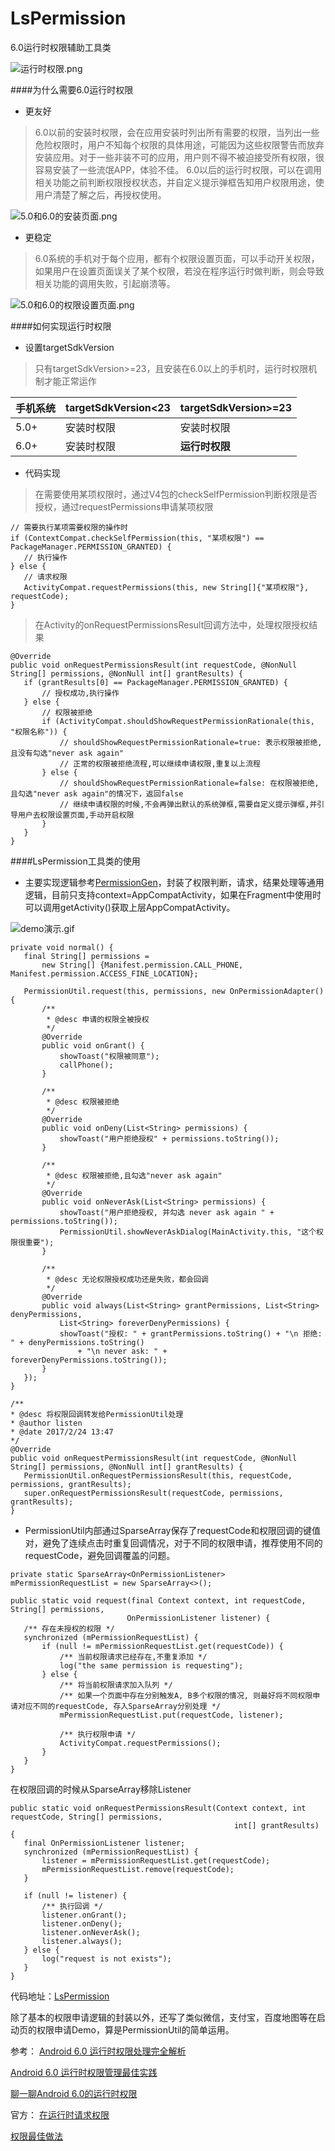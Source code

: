 # LsPermission
6.0运行时权限辅助工具类

![运行时权限.png](http://upload-images.jianshu.io/upload_images/2157048-973b1ef7c81f4caa.png?imageMogr2/auto-orient/strip%7CimageView2/2/w/1240)


####为什么需要6.0运行时权限
* 更友好

> 6.0以前的安装时权限，会在应用安装时列出所有需要的权限，当列出一些危险权限时，用户不知每个权限的具体用途，可能因为这些权限警告而放弃安装应用。对于一些非装不可的应用，用户则不得不被迫接受所有权限，很容易安装了一些流氓APP，体验不佳。
> 6.0以后的运行时权限，可以在调用相关功能之前判断权限授权状态，并自定义提示弹框告知用户权限用途，使用户清楚了解之后，再授权使用。

![5.0和6.0的安装页面.png](http://upload-images.jianshu.io/upload_images/2157048-64e9de0f8dbc8a02.png?imageMogr2/auto-orient/strip%7CimageView2/2/w/1240)

* 更稳定

> 6.0系统的手机对于每个应用，都有个权限设置页面，可以手动开关权限，如果用户在设置页面误关了某个权限，若没在程序运行时做判断，则会导致相关功能的调用失败，引起崩溃等。

![5.0和6.0的权限设置页面.png](http://upload-images.jianshu.io/upload_images/2157048-80b6b7e04b0f0650.png?imageMogr2/auto-orient/strip%7CimageView2/2/w/1240)

####如何实现运行时权限

* 设置targetSdkVersion

> 只有targetSdkVersion>=23，且安装在6.0以上的手机时，运行时权限机制才能正常运作

| 手机系统 | targetSdkVersion<23 | targetSdkVersion>=23 |
| --- | --- | --- |
| 5.0+ | 安装时权限 | 安装时权限 |
| 6.0+ | 安装时权限 | **运行时权限** |

* 代码实现

> 在需要使用某项权限时，通过V4包的checkSelfPermission判断权限是否授权，通过requestPermissions申请某项权限

```
// 需要执行某项需要权限的操作时
if (ContextCompat.checkSelfPermission(this, "某项权限") == PackageManager.PERMISSION_GRANTED) {
   // 执行操作
} else {
   // 请求权限
   ActivityCompat.requestPermissions(this, new String[]{"某项权限"}, requestCode);
}
```
 
> 在Activity的onRequestPermissionsResult回调方法中，处理权限授权结果

```
@Override
public void onRequestPermissionsResult(int requestCode, @NonNull String[] permissions, @NonNull int[] grantResults) {
   if (grantResults[0] == PackageManager.PERMISSION_GRANTED) {
       // 授权成功,执行操作
   } else {
       // 权限被拒绝
       if (ActivityCompat.shouldShowRequestPermissionRationale(this, "权限名称")) {
           // shouldShowRequestPermissionRationale=true: 表示权限被拒绝,且没有勾选"never ask again"
           // 正常的权限被拒绝流程,可以继续申请权限,重复以上流程
       } else {
           // shouldShowRequestPermissionRationale=false: 在权限被拒绝,且勾选"never ask again"的情况下，返回false
           // 继续申请权限的时候,不会再弹出默认的系统弹框,需要自定义提示弹框,并引导用户去权限设置页面,手动开启权限
       }
   }
}
```

####LsPermission工具类的使用

* 主要实现逻辑参考[PermissionGen](https://github.com/lovedise/PermissionGen)，封装了权限判断，请求，结果处理等通用逻辑，目前只支持context=AppCompatActivity，如果在Fragment中使用时可以调用getActivity()获取上层AppCompatActivity。

![demo演示.gif](http://upload-images.jianshu.io/upload_images/2157048-ba8dec1e9dd91258.gif?imageMogr2/auto-orient/strip)

```
private void normal() {
   final String[] permissions =
       new String[] {Manifest.permission.CALL_PHONE, Manifest.permission.ACCESS_FINE_LOCATION};

   PermissionUtil.request(this, permissions, new OnPermissionAdapter() {
       /**
        * @desc 申请的权限全被授权
        */
       @Override
       public void onGrant() {
           showToast("权限被同意");
           callPhone();
       }

       /**
        * @desc 权限被拒绝
        */
       @Override
       public void onDeny(List<String> permissions) {
           showToast("用户拒绝授权" + permissions.toString());
       }

       /**
        * @desc 权限被拒绝,且勾选"never ask again"
        */
       @Override
       public void onNeverAsk(List<String> permissions) {
           showToast("用户拒绝授权, 并勾选 never ask again " + permissions.toString());
           PermissionUtil.showNeverAskDialog(MainActivity.this, "这个权限很重要");
       }
       
       /**
        * @desc 无论权限授权成功还是失败，都会回调
        */
       @Override
       public void always(List<String> grantPermissions, List<String> denyPermissions,
           List<String> foreverDenyPermissions) {
           showToast("授权: " + grantPermissions.toString() + "\n 拒绝: " + denyPermissions.toString()
               + "\n never ask: " + foreverDenyPermissions.toString());
       }
   });
}

/**
* @desc 将权限回调转发给PermissionUtil处理
* @author listen
* @date 2017/2/24 13:47
*/
@Override
public void onRequestPermissionsResult(int requestCode, @NonNull String[] permissions, @NonNull int[] grantResults) {
   PermissionUtil.onRequestPermissionsResult(this, requestCode, permissions, grantResults);
   super.onRequestPermissionsResult(requestCode, permissions, grantResults);
}
```

* PermissionUtil内部通过SparseArray保存了requestCode和权限回调的键值对，避免了连续点击时重复回调情况，对于不同的权限申请，推荐使用不同的requestCode，避免回调覆盖的问题。

```
private static SparseArray<OnPermissionListener> mPermissionRequestList = new SparseArray<>();

public static void request(final Context context, int requestCode, String[] permissions,
                          OnPermissionListener listener) {
   /** 存在未授权的权限 */
   synchronized (mPermissionRequestList) {
       if (null != mPermissionRequestList.get(requestCode)) {
           /** 当前权限请求已经存在,不重复添加 */
           log("the same permission is requesting");
       } else {
           /** 将当前权限请求加入队列 */
           /** 如果一个页面中存在分别触发A, B多个权限的情况, 则最好将不同权限申请对应不同的requestCode, 存入SparseArray分别处理 */
           mPermissionRequestList.put(requestCode, listener);

           /** 执行权限申请 */
           ActivityCompat.requestPermissions();
       }
   }
}
```

在权限回调的时候从SparseArray移除Listener

```
public static void onRequestPermissionsResult(Context context, int requestCode, String[] permissions,
                                                  int[] grantResults) {
   final OnPermissionListener listener;
   synchronized (mPermissionRequestList) {
       listener = mPermissionRequestList.get(requestCode);
       mPermissionRequestList.remove(requestCode);
   }

   if (null != listener) {
       /** 执行回调 */
       listener.onGrant();
       listener.onDeny();
       listener.onNeverAsk();
       listener.always();
   } else {
       log("request is not exists");
   }
}
```

代码地址：[LsPermission](https://github.com/listen2code/Test_Mogu_View)

除了基本的权限申请逻辑的封装以外，还写了类似微信，支付宝，百度地图等在启动页的权限申请Demo，算是PermissionUtil的简单运用。


参考：
[Android 6.0 运行时权限处理完全解析](http://blog.csdn.net/lmj623565791/article/details/50709663)

[Android 6.0 运行时权限管理最佳实践](https://gold.xitu.io/post/57d5de3e2e958a00546a7465)

[聊一聊Android 6.0的运行时权限](http://droidyue.com/blog/2016/01/17/understanding-marshmallow-runtime-permission/index.html)

官方：
[在运行时请求权限](https://developer.android.com/training/permissions/requesting.html?hl=zh-cn)

[权限最佳做法](https://developer.android.com/training/permissions/best-practices.html?hl=zh-cn)

